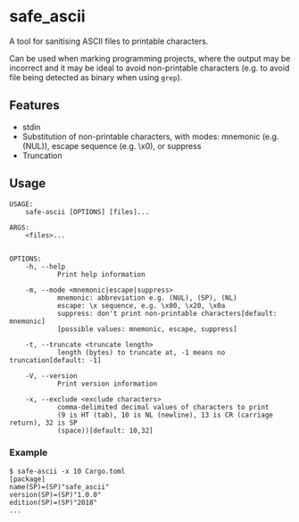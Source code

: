 # safe_ascii
A tool for sanitising ASCII files to printable characters.

Can be used when marking programming projects, where the output may be incorrect and it may be ideal to avoid non-printable characters (e.g. to avoid file being detected as binary when using `grep`).

## Features
- stdin
- Substitution of non-printable characters, with modes: mnemonic (e.g. (NUL)), escape sequence (e.g. \x0), or suppress
- Truncation

## Usage
```
USAGE:
    safe-ascii [OPTIONS] [files]...

ARGS:
    <files>...


OPTIONS:
    -h, --help
            Print help information

    -m, --mode <mnemonic|escape|suppress>
            mnemonic: abbreviation e.g. (NUL), (SP), (NL)
            escape: \x sequence, e.g. \x00, \x20, \x0a
            suppress: don't print non-printable characters[default: mnemonic]
            [possible values: mnemonic, escape, suppress]

    -t, --truncate <truncate length>
            length (bytes) to truncate at, -1 means no truncation[default: -1]

    -V, --version
            Print version information

    -x, --exclude <exclude characters>
            comma-delimited decimal values of characters to print
            (9 is HT (tab), 10 is NL (newline), 13 is CR (carriage return), 32 is SP
            (space))[default: 10,32]
```

### Example

```
$ safe-ascii -x 10 Cargo.toml
[package]
name(SP)=(SP)"safe_ascii"
version(SP)=(SP)"1.0.0"
edition(SP)=(SP)"2018"
...
```
